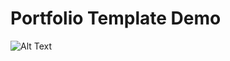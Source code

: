# Portfolio Template Demo
![Alt Text](https://github.com/Sachin10-05/My-Portfolio/blob/main/MyPortfolio.gif)
